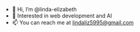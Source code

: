 - 👋 Hi, I’m @linda-elizabeth
- 👀 Interested in web development and AI
- 📫 You can reach me at lindaliz5995@gmail.com

<!---
linda-elizabeth/linda-elizabeth is a ✨ special ✨ repository because its `README.md` (this file) appears on your GitHub profile.
You can click the Preview link to take a look at your changes.
--->

